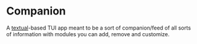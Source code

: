 # Companion

A [textual](https://github.com/Textualize/textual)-based TUI app meant to be a sort of companion/feed of all sorts of information with modules you can add, remove and customize.
